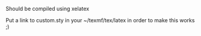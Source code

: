 Should be compiled using xelatex

Put a link to custom.sty in your ~/texmf/tex/latex in order to make this works ;)